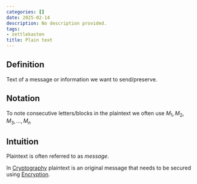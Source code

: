 ```yaml
---
categories: []
date: 2025-02-14
description: No description provided.
tags:
- zettlekasten
title: Plain text
---
```


## Definition

Text of a message or information we want to send/preserve.

## Notation

To note consecutive letters/blocks in the plaintext we often use ${M_{1}, M_{2}, M_{3}, \dots, M_{n}}$ 

## Intuition

Plaintext is often referred to as *message*.

In [Cryptography](Cryptography) plaintext is an original message that needs to be secured using [Encryption](Encryption.md).